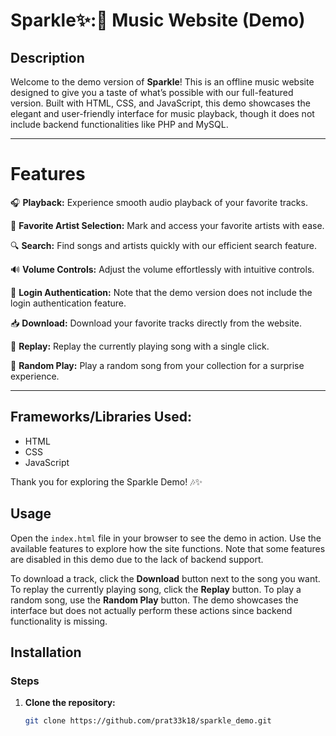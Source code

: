 # Sparkle✨:🎵 Music Website (Demo)

## Description

Welcome to the demo version of **Sparkle**! This is an offline music website designed to give you a taste of what’s possible with our full-featured version. Built with HTML, CSS, and JavaScript, this demo showcases the elegant and user-friendly interface for music playback, though it does not include backend functionalities like PHP and MySQL.

---

# Features

🎧 **Playback:** Experience smooth audio playback of your favorite tracks.

🌟 **Favorite Artist Selection:** Mark and access your favorite artists with ease.

🔍 **Search:** Find songs and artists quickly with our efficient search feature.

🔊 **Volume Controls:** Adjust the volume effortlessly with intuitive controls.

🔐 **Login Authentication:** Note that the demo version does not include the login authentication feature.

📥 **Download:** Download your favorite tracks directly from the website.

🔁 **Replay:** Replay the currently playing song with a single click.

🎲 **Random Play:** Play a random song from your collection for a surprise experience.

---

## **Frameworks/Libraries Used:**
  - HTML
  - CSS
  - JavaScript

Thank you for exploring the Sparkle Demo! 🎶✨

## Usage 

Open the `index.html` file in your browser to see the demo in action. Use the available features to explore how the site functions. Note that some features are disabled in this demo due to the lack of backend support.

To download a track, click the **Download** button next to the song you want. To replay the currently playing song, click the **Replay** button. To play a random song, use the **Random Play** button. The demo showcases the interface but does not actually perform these actions since backend functionality is missing.



## Installation

### Steps

1. **Clone the repository:**
   ```bash
   git clone https://github.com/prat33k18/sparkle_demo.git

 
